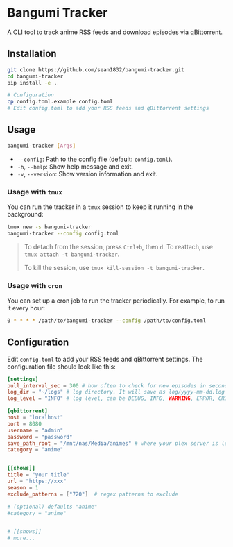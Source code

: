 # Bangumi Tracker
A CLI tool to track anime RSS feeds and download episodes via qBittorrent.

## Installation

```bash
git clone https://github.com/sean1832/bangumi-tracker.git
cd bangumi-tracker
pip install -e .

# Configuration
cp config.toml.example config.toml
# Edit config.toml to add your RSS feeds and qBittorrent settings
```

## Usage

```bash
bangumi-tracker [Args]
```
- `--config`: Path to the config file (default: `config.toml`).
- `-h`, `--help`: Show help message and exit.
- `-v`, `--version`: Show version information and exit.

### Usage with `tmux`
You can run the tracker in a `tmux` session to keep it running in the background:

```bash
tmux new -s bangumi-tracker
bangumi-tracker --config config.toml
```
> To detach from the session, press `Ctrl+b`, then `d`. To reattach, use `tmux attach -t bangumi-tracker`.
>
> To kill the session, use `tmux kill-session -t bangumi-tracker`.

### Usage with `cron`
You can set up a cron job to run the tracker periodically. For example, to run it every hour:

```bash
0 * * * * /path/to/bangumi-tracker --config /path/to/config.toml
```
## Configuration
Edit `config.toml` to add your RSS feeds and qBittorrent settings. The configuration file should look like this:

```toml
[settings]
pull_interval_sec = 300 # how often to check for new episodes in seconds
log_dir = "~/logs" # log directory. It will save as log/yyyy-mm-dd.log
log_level = "INFO" # log level, can be DEBUG, INFO, WARNING, ERROR, CRITICAL

[qbittorrent]
host = "localhost"
port = 8080
username = "admin"
password = "password"
save_path_root = "/mnt/nas/Media/animes" # where your plex server is looking for files
category = "anime"


[[shows]]
title = "your title"
url = "https://xxx"
season = 1
exclude_patterns = ["720"]  # regex patterns to exclude

# (optional) defaults "anime"
#category = "anime" 


# [[shows]]
# more...
```